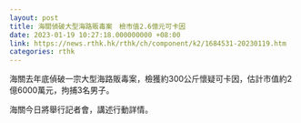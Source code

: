 ```yaml
---
layout: post
title: 海關偵破大型海路販毒案　檢市值2.6億元可卡因
date: 2023-01-19 10:27:18.000000000 +08:00
link: https://news.rthk.hk/rthk/ch/component/k2/1684531-20230119.htm
categories: rthk
---
```


海關去年底偵破一宗大型海路販毒案，檢獲約300公斤懷疑可卡因，估計市值約2億6000萬元，拘捕3名男子。

海關今日將舉行記者會，講述行動詳情。
